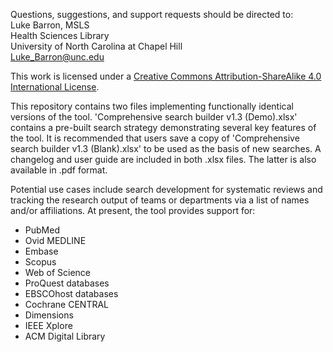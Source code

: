 Questions, suggestions, and support requests should be directed to:  
Luke Barron, MSLS  
Health Sciences Library  
University of North Carolina at Chapel Hill  
Luke_Barron@unc.edu

This work is licensed under a
[Creative Commons Attribution-ShareAlike 4.0 International License][cc-by-sa].

[cc-by-sa]: http://creativecommons.org/licenses/by-sa/4.0/

This repository contains two files implementing functionally identical versions of the tool. 'Comprehensive search builder v1.3 (Demo).xlsx' contains a pre-built search strategy demonstrating several key features of the tool. It is recommended that users save a copy of 'Comprehensive search builder v1.3 (Blank).xlsx' to be used as the basis of new searches. A changelog and user guide are included in both .xlsx files. The latter is also available in .pdf format. 

Potential use cases include search development for systematic reviews and tracking the research output of teams or departments via a list of names and/or affiliations. At present, the tool provides support for:
- PubMed
- Ovid MEDLINE
- Embase
- Scopus
- Web of Science
- ProQuest databases
- EBSCOhost databases
- Cochrane CENTRAL
- Dimensions 
- IEEE Xplore
- ACM Digital Library
